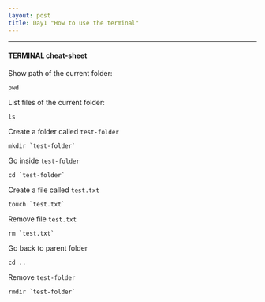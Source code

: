 ```yaml
---
layout: post
title: Day1 "How to use the terminal"
---
```


***

#### TERMINAL cheat-sheet

Show path of the current folder:
```
pwd
```

List files of the current folder:
```
ls
```

Create a folder called `test-folder`
```
mkdir `test-folder`
```

Go inside `test-folder`
```
cd `test-folder`
```

Create a file called `test.txt`
```
touch `test.txt`
```

Remove file `test.txt`
```
rm `test.txt`
```

Go back to parent folder
```
cd ..
```

Remove `test-folder`
```
rmdir `test-folder`
```
